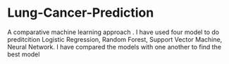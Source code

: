 # Lung-Cancer-Prediction
A comparative machine learning approach . I have used four model to do preditcition Logistic Regression, Random Forest, Support Vector Machine, Neural Network.
I have compared the models with one another to find the best model
